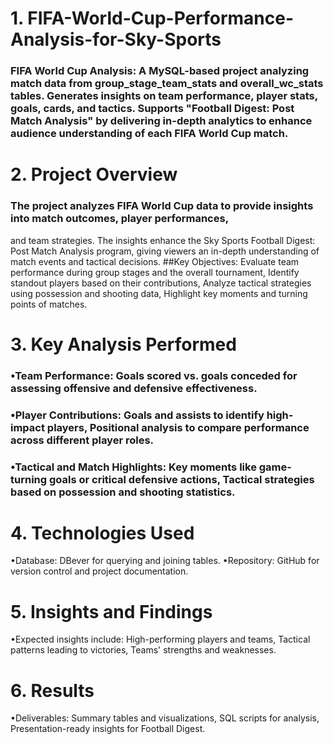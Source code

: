 # 1. FIFA-World-Cup-Performance-Analysis-for-Sky-Sports
### FIFA World Cup Analysis: A MySQL-based project analyzing match data from group_stage_team_stats and overall_wc_stats tables. Generates insights on team performance, player stats, goals, cards, and tactics. Supports "Football Digest: Post Match Analysis" by delivering in-depth analytics to enhance audience understanding of each FIFA World Cup match.
# 2. Project Overview
### The project analyzes FIFA World Cup data to provide insights into match outcomes, player performances, 
and team strategies. The insights enhance the Sky Sports Football Digest: Post Match Analysis program, 
giving viewers an in-depth understanding of match events and tactical decisions. 
##Key Objectives: Evaluate team performance during group stages and the overall tournament, Identify standout players based on their contributions, 
Analyze tactical strategies using possession and shooting data, Highlight key moments and turning points of matches.
# 3. Key Analysis Performed
### •Team Performance: Goals scored vs. goals conceded for assessing offensive and defensive effectiveness.
### •Player Contributions: Goals and assists to identify high-impact players, Positional analysis to compare performance across different player roles.
### •Tactical and Match Highlights: Key moments like game-turning goals or critical defensive actions, Tactical strategies based on possession and shooting statistics.
# 4. Technologies Used
•Database: DBever for querying and joining tables.
•Repository: GitHub for version control and project documentation.
# 5. Insights and Findings
•Expected insights include: High-performing players and teams, Tactical patterns leading to victories, Teams' strengths and weaknesses.
# 6. Results
•Deliverables: Summary tables and visualizations, SQL scripts for analysis, Presentation-ready insights for Football Digest.
